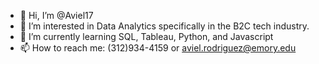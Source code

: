 - 👋 Hi, I’m @Aviel17
- 👀 I’m interested in Data Analytics specifically in the B2C tech industry.
- 🌱 I’m currently learning SQL, Tableau, Python, and Javascript
- 📫 How to reach me: (312)934-4159 or aviel.rodriguez@emory.edu

